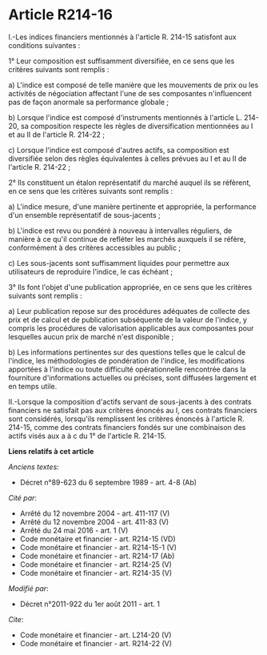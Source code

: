 # Article R214-16

I.-Les indices financiers mentionnés à l'article R. 214-15 satisfont aux conditions suivantes : 

1° Leur composition est suffisamment diversifiée, en ce sens que les critères suivants sont remplis : 

a) L'indice est composé de telle manière que les mouvements de prix ou les activités de négociation affectant l'une de ses
composantes n'influencent pas de façon anormale sa performance globale ; 

b) Lorsque l'indice est composé d'instruments mentionnés à l'article L. 214-20, sa composition respecte les règles de
diversification mentionnées au I et au II de l'article R. 214-22 ; 

c) Lorsque l'indice est composé d'autres actifs, sa composition est diversifiée selon des règles équivalentes à celles
prévues au I et au II de l'article R. 214-22 ; 

2° Ils constituent un étalon représentatif du marché auquel ils se réfèrent, en ce sens que les critères suivants sont
remplis : 

a) L'indice mesure, d'une manière pertinente et appropriée, la performance d'un ensemble représentatif de sous-jacents ; 

b) L'indice est revu ou pondéré à nouveau à intervalles réguliers, de manière à ce qu'il continue de refléter les marchés
auxquels il se réfère, conformément à des critères accessibles au public ; 

c) Les sous-jacents sont suffisamment liquides pour permettre aux utilisateurs de reproduire l'indice, le cas échéant ; 

3° Ils font l'objet d'une publication appropriée, en ce sens que les critères suivants sont remplis : 

a) Leur publication repose sur des procédures adéquates de collecte des prix et de calcul et de publication subséquente de la
valeur de l'indice, y compris les procédures de valorisation applicables aux composantes pour lesquelles aucun prix de marché
n'est disponible ; 

b) Les informations pertinentes sur des questions telles que le calcul de l'indice, les méthodologies de pondération de
l'indice, les modifications apportées à l'indice ou toute difficulté opérationnelle rencontrée dans la fourniture
d'informations actuelles ou précises, sont diffusées largement et en temps utile. 

II.-Lorsque la composition d'actifs servant de sous-jacents à des contrats financiers ne satisfait pas aux critères énoncés
au I, ces contrats financiers sont considérés, lorsqu'ils remplissent les critères énoncés à l'article R. 214-15, comme des
contrats financiers fondés sur une combinaison des actifs visés aux a à c du 1° de l'article R. 214-15.

**Liens relatifs à cet article**

_Anciens textes_:

  - Décret n°89-623 du 6 septembre 1989 - art. 4-8 (Ab)

_Cité par_:

  - Arrêté du 12 novembre 2004 - art. 411-117 (V)
  - Arrêté du 12 novembre 2004 - art. 411-83 (V)
  - Arrêté du 24 mai 2016 - art. 1 (V)
  - Code monétaire et financier - art. R214-15 (VD)
  - Code monétaire et financier - art. R214-15-1 (V)
  - Code monétaire et financier - art. R214-17 (Ab)
  - Code monétaire et financier - art. R214-25 (V)
  - Code monétaire et financier - art. R214-35 (V)

_Modifié par_:

  - Décret n°2011-922 du 1er août 2011 - art. 1

_Cite_:

  - Code monétaire et financier - art. L214-20 (V)
  - Code monétaire et financier - art. R214-22 (V)
